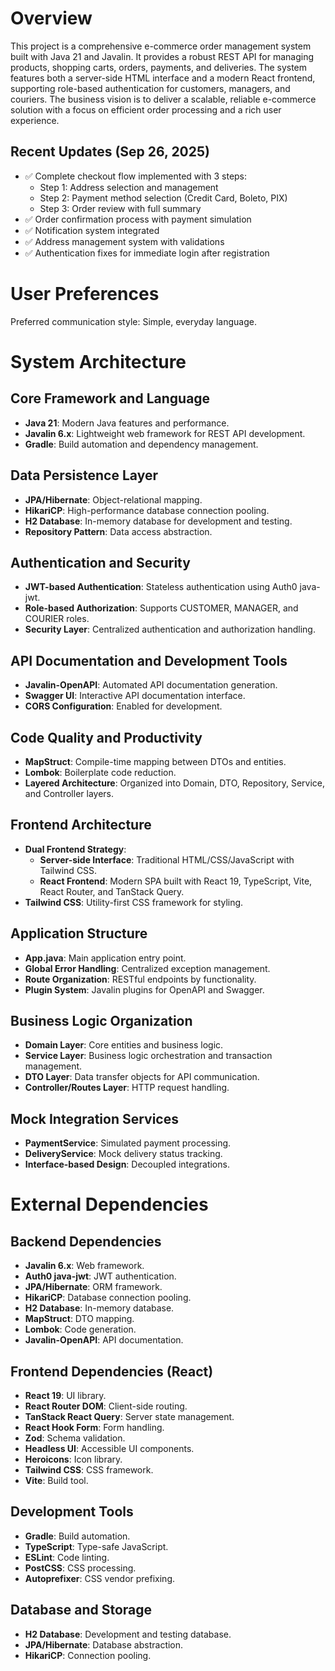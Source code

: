 # Overview

This project is a comprehensive e-commerce order management system built with Java 21 and Javalin. It provides a robust REST API for managing products, shopping carts, orders, payments, and deliveries. The system features both a server-side HTML interface and a modern React frontend, supporting role-based authentication for customers, managers, and couriers. The business vision is to deliver a scalable, reliable e-commerce solution with a focus on efficient order processing and a rich user experience.

## Recent Updates (Sep 26, 2025)
- ✅ Complete checkout flow implemented with 3 steps:
  - Step 1: Address selection and management
  - Step 2: Payment method selection (Credit Card, Boleto, PIX)
  - Step 3: Order review with full summary
- ✅ Order confirmation process with payment simulation
- ✅ Notification system integrated
- ✅ Address management system with validations
- ✅ Authentication fixes for immediate login after registration

# User Preferences

Preferred communication style: Simple, everyday language.

# System Architecture

## Core Framework and Language
- **Java 21**: Modern Java features and performance.
- **Javalin 6.x**: Lightweight web framework for REST API development.
- **Gradle**: Build automation and dependency management.

## Data Persistence Layer
- **JPA/Hibernate**: Object-relational mapping.
- **HikariCP**: High-performance database connection pooling.
- **H2 Database**: In-memory database for development and testing.
- **Repository Pattern**: Data access abstraction.

## Authentication and Security
- **JWT-based Authentication**: Stateless authentication using Auth0 java-jwt.
- **Role-based Authorization**: Supports CUSTOMER, MANAGER, and COURIER roles.
- **Security Layer**: Centralized authentication and authorization handling.

## API Documentation and Development Tools
- **Javalin-OpenAPI**: Automated API documentation generation.
- **Swagger UI**: Interactive API documentation interface.
- **CORS Configuration**: Enabled for development.

## Code Quality and Productivity
- **MapStruct**: Compile-time mapping between DTOs and entities.
- **Lombok**: Boilerplate code reduction.
- **Layered Architecture**: Organized into Domain, DTO, Repository, Service, and Controller layers.

## Frontend Architecture
- **Dual Frontend Strategy**:
    - **Server-side Interface**: Traditional HTML/CSS/JavaScript with Tailwind CSS.
    - **React Frontend**: Modern SPA built with React 19, TypeScript, Vite, React Router, and TanStack Query.
- **Tailwind CSS**: Utility-first CSS framework for styling.

## Application Structure
- **App.java**: Main application entry point.
- **Global Error Handling**: Centralized exception management.
- **Route Organization**: RESTful endpoints by functionality.
- **Plugin System**: Javalin plugins for OpenAPI and Swagger.

## Business Logic Organization
- **Domain Layer**: Core entities and business logic.
- **Service Layer**: Business logic orchestration and transaction management.
- **DTO Layer**: Data transfer objects for API communication.
- **Controller/Routes Layer**: HTTP request handling.

## Mock Integration Services
- **PaymentService**: Simulated payment processing.
- **DeliveryService**: Mock delivery status tracking.
- **Interface-based Design**: Decoupled integrations.

# External Dependencies

## Backend Dependencies
- **Javalin 6.x**: Web framework.
- **Auth0 java-jwt**: JWT authentication.
- **JPA/Hibernate**: ORM framework.
- **HikariCP**: Database connection pooling.
- **H2 Database**: In-memory database.
- **MapStruct**: DTO mapping.
- **Lombok**: Code generation.
- **Javalin-OpenAPI**: API documentation.

## Frontend Dependencies (React)
- **React 19**: UI library.
- **React Router DOM**: Client-side routing.
- **TanStack React Query**: Server state management.
- **React Hook Form**: Form handling.
- **Zod**: Schema validation.
- **Headless UI**: Accessible UI components.
- **Heroicons**: Icon library.
- **Tailwind CSS**: CSS framework.
- **Vite**: Build tool.

## Development Tools
- **Gradle**: Build automation.
- **TypeScript**: Type-safe JavaScript.
- **ESLint**: Code linting.
- **PostCSS**: CSS processing.
- **Autoprefixer**: CSS vendor prefixing.

## Database and Storage
- **H2 Database**: Development and testing database.
- **JPA/Hibernate**: Database abstraction.
- **HikariCP**: Connection pooling.